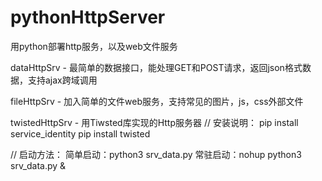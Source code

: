 # pythonHttpServer
用python部署http服务，以及web文件服务

dataHttpSrv - 最简单的数据接口，能处理GET和POST请求，返回json格式数据，支持ajax跨域调用

fileHttpSrv - 加入简单的文件web服务，支持常见的图片，js，css外部文件

twistedHttpSrv - 用Tiwsted库实现的Http服务器
// 安装说明：
	pip install service_identity
    pip install twisted

// 启动方法：
	简单启动：python3 srv_data.py
	常驻启动：nohup python3 srv_data.py &
